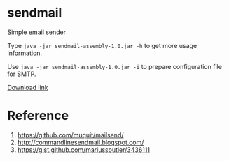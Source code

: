 sendmail
========

Simple email sender

Type `java -jar sendmail-assembly-1.0.jar -h` to get more usage information.

Use `java -jar sendmail-assembly-1.0.jar -i` to prepare configuration file for SMTP.

[Download link](http://goo.gl/iGrUjM)

Reference
=========

1. https://github.com/muquit/mailsend/
2. http://commandlinesendmail.blogspot.com/
3. https://gist.github.com/mariussoutier/3436111
